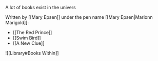 A lot of books exist in the univers

Written by [[Mary Epsen]] under the pen name [[Mary Epsen|Marionn Marigold]]:
- [[The Red Prince]]
- [[Swim Bird]]
- [[A New Clue]]

![[Library#Books Within]]
